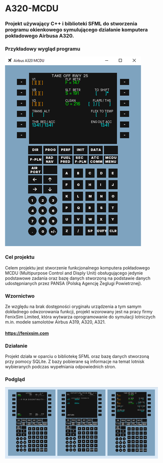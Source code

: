 # A320-MCDU
### Projekt używający C++ i biblioteki SFML do stworzenia programu okienkowego symulującego działanie komputera pokładowego Airbusa A320.
### Przykładowy wygląd programu
![obrazek1](Readme_images/Obraz4.png)
### Cel projektu
Celem projektu jest stworzenie funkcjonalnego komputera pokładowego MCDU 
(Multipurpose Control and Disply Unit) obsługującego jedynie podstawowe zadania 
oraz bazę danych stworzoną na podstawie danych udostępnianych przez PANSA 
(Polską Agencję Żeglugi Powietrznej).

### Wzornictwo
Ze względu na brak dostępności oryginału urządzenia a tym samym dokładnego 
odwzorowania funkcji, projekt wzorowany jest na pracy firmy FenixSim Limited,
która wytwarza oprogramowanie do symulacji lotniczych m.in. modele samolotów
Airbus A319, A320, A321. 
#### https://fenixsim.com

### Działanie 
Projekt działa w oparciu o bibliotekę SFML oraz bazę danych stworzoną przy 
pomocy SQLite. Z bazy pobierane są informacje na temat lotnisk wybieranych
podczas wypełniania odpowiednich stron.

### Podgląd 
![obrazek2](Readme_images/Obraz6.png)